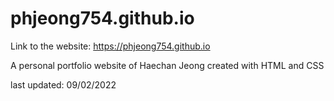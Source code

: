 
# phjeong754.github.io

Link to the website:
https://phjeong754.github.io

A personal portfolio website of Haechan Jeong
created with HTML and CSS

last updated: 09/02/2022

